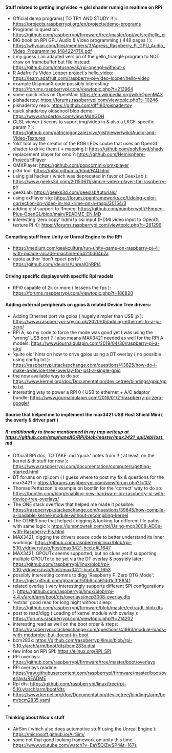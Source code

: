 #### Stuff related to getting img/video -> glsl shader runnig in realtime on RPi
- Official demo programs( TO TRY AND STUDY !! ): https://projects.raspberrypi.org/en/projects/demo-programs
- Programs in question: https://github.com/raspberrypi/firmware/tree/master/opt/vc/src/hello_pi
- BIG book on RPi GPU Audio & Video programming ( 448 pages ! ): https://whycan.com/files/members/3/Apress_Raspberry_Pi_GPU_Audio_Video_Programming_148422471X.pdf
- ( my guess ) an adapted version of the gello_triangle program to NOT draw on framebuffer but file instead: https://github.com/matusnovak/rpi-opengl-without-x 
- R Adafruit's Video Looper project's hello_video: https://learn.adafruit.com/raspberry-pi-video-looper/hello-video
- example DispmanX code possibly interesting: https://forums.raspberrypi.com/viewtopic.php?t=213964
- some quick infos on OpenMax: https://en.wikipedia.org/wiki/OpenMAX
- pishadertoy: https://forums.raspberrypi.com/viewtopic.php?t=10246
- pishadertoy repo: https://github.com/dff180/pishadertoy
- quick shadertoy oldschool blob demo: https://www.shadertoy.com/view/MdXGDH
- GLSL viewer ( seems to suport img/video in & also a LKGF-specific param ? ): https://github.com/patriciogonzalezvivo/glslViewer/wiki/Audio-and-Video-Textures
- 'old' tool by the creator of the RGB LEDs coube that uses an OpenGL shader to drive them ( + mapping ): https://github.com/polyfloyd/shady
- replacement player for omx ?: https://github.com/Hemisphere-Project/HPlayer
- OMXPlayer: https://github.com/popcornmix/omxplayer
- pi3d tool :https://pi3d.github.io/html/FAQ.html
- using glsl hacker ( which was deprecated in favor of GeexLab ): https://www.geeks3d.com/20150611/simple-video-player-for-raspberry-pi/
- geeXLab: https://geeks3d.com/geexlab/tutorials/
- using oxPlayer stg: https://forum.openframeworks.cc/t/doing-color-correction-on-video-in-real-rime-on-a-raspi/30154/3
- adding glsl support to ffmpeg: https://github.com/numberwolf/FFmpeg-Plus-OpenGL/blob/main/README_EN.MD
- interesting 'zero copy' hdmi to csi input (HDMI video input to OpenGL texture PI 4): https://forums.raspberrypi.com/viewtopic.php?t=281296

#### Compiling stuff from Unity or Unreal Engine to the RPi
- https://medium.com/geekculture/run-unity-game-on-raspberry-pi-4-with-picade-arcade-machine-c54210d64b7a
- quote author 'don't xpect perfs': https://github.com/rdeioris/UnrealOnRPI4

#### Driving specific displays with specific Rpi models
- RPi0 capable of 2k or more ( lessens the fps ): https://forums.raspberrypi.com/viewtopic.php?t=186820

#### Adding external peripherals on gpios & related Device Tree drivers:
- Adding Ethernet port via gpios ( hugely simpler than USB ;p ): https://www.raspberrypi-spy.co.uk/2020/05/adding-ethernet-to-a-pi-zero/
- RPi A, so my code to force the mode was good yet I was using the 'wrong' USB port ? ( also means MAX3421 needed as well for the RPi A models: https://www.journaldulapin.com/2019/04/30/raspberry-pi-a-otg/
- 'quite old' hints on how to drive gpios using a DT overlay ( no possible using config.txt ): https://raspberrypi.stackexchange.com/questions/43825/how-do-i-make-a-device-tree-overlay-for-just-a-single-gpio
- the now available way to do so: https://www.kernel.org/doc/Documentation/devicetree/bindings/gpio/gpio.txt
- interesting way to power a RPi 0 ( USB to ethernet + A/C adaptor bundle: https://www.journaldulapin.com/2016/01/21/raspberry-pi-zero-google/

#### Source that helped me to implement the max3421 USB Host Shield Mini ( the overly & driver part )
##### R: additionally to those mentionned in my tmp writeup at https://github.com/stephaneAG/RPi/blob/master/max3421_spiUsbHost.md
- Official RPi doc, TO TAKE .md 'quick' notes from !! ( at least, on the kernel & dt stuff for now ): https://www.raspberrypi.com/documentation/computers/getting-started.html
- DT forums on rpi.com ( I guess where to post my fix & questions for the max3421 ): https://forums.raspberrypi.com/viewforum.php?f=107
- Thomas Pettazzoni's example on bootlin for the 'correct' way to do so: https://bootlin.com/blog/enabling-new-hardware-on-raspberry-pi-with-device-tree-overlays/
- The ONE stack overflow that helped me made it possible: https://raspberrypi.stackexchange.com/questions/39845/how-compile-a-loadable-kernel-module-without-recompiling-kernel
- The OTHER one that helped ( digging & looking for different file paths with same logic ): https://jumpnowtek.com/rpi/Using-mcp3008-ADCs-with-Raspberry-Pis.html
- MAX3421, digging the drivers souce code to better understand its inner workings: https://github.com/raspberrypi/linux/blob/rpi-5.10.y/drivers/usb/host/max3421-hcd.c#L1647
- MAX3421, GPOUTx seems supported, but no clues yet if supporting multiple GPOUTx to be set via the DT overlay & possibly later: https://github.com/raspberrypi/linux/blob/rpi-5.10.y/drivers/usb/host/max3421-hcd.c#L1653
- possibly interesting comms to digg 'Raspberry Pi Zero OTG Mode': https://gist.github.com/gbaman/50b6cca61dd1c3f88f41
- related overlay ( very interestingly supports different SPI configurations ): https://github.com/raspberrypi/linux/blob/rpi-4.4.y/arch/arm/boot/dts/overlays/mcp3008-overlay.dts
- 'extras' good read for long night without sleep: https://github.com/raspberrypi/firmware/blob/master/extra/dt-blob.dts
- post to read/digg ( Loading of kernel module with overlay ): https://forums.raspberrypi.com/viewtopic.php?t=214202
- interesting read as well on the boot order & steps: https://raspberrypi.stackexchange.com/questions/41993/module-loads-with-modprobe-but-doesnt-in-boot
- bcm283x: https://github.com/raspberrypi/linux/blob/rpi-5.10.y/arch/arm/boot/dts/bcm283x.dtsi
- few infos on RPi SPI: https://elinux.org/RPi_SPI
- RPi overlays: https://github.com/raspberrypi/firmware/tree/master/boot/overlays
- RPi overlays readme: https://raw.githubusercontent.com/raspberrypi/firmware/master/boot/overlays/README
- Rpi dts: https://github.com/raspberrypi/linux/tree/rpi-5.10.y/arch/arm/boot/dts
- https://www.kernel.org/doc/Documentation/devicetree/bindings/arm/bcm/bcm2835.yaml
- 

#### Thinking about Nico's stuff
- AirSim ( which also does automotive stuff using the Unreal Engine ): https://microsoft.github.io/AirSim/
- some not that good looking framework on unity this time: https://www.youtube.com/watch?v=EaY5QiZwSP4&t=167s
